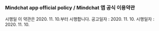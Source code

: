 ### Mindchat app official policy / Mindchat 앱 공식 이용약관

시행일 이 약관은 2020. 11. 10.부터 시행합니다. 공고일자 : 2020. 11. 10. 시행일자 : 2020. 11. 10.
